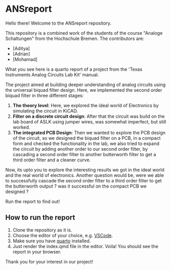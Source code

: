 # ANSreport

Hello there! Welcome to the ANSreport repository.

This repository is a combined work of the students of the course "Analoge Schaltungen" from the Hochschule Bremen.
The contributors are:
- [Aditya]
- [Adrian]
- [Mohamad]

What you see here is a quarto report of a project from the 'Texas Instruments Analog Circuits Lab Kit' manual.

The project aimed at building deeper understanding of analog circuits using the universal biquad filter design.
Here, we implemented the second order biquad filter in three different stages:
1. **The theory level**: Here, we explored the ideal world of Electronics by simulating the circuit in KiCAD.
2. **Filter on a discrete circuit design**: After that the circuit was build on the lab board of ASLK using jumper wires, was somewhat imperfect, but still worked.
3. **The integrated PCB Design**: Then we wanted to explore the PCB design of the circuit, so we designed the biquad filter on a PCB, in a compact form and checked the functionality in the lab, we also tried to expand the circuit by adding another order to our second order filter, by cascading a second order filter to another butterworth filter to get a third order filter and a cleaner curve.

Now, its upto you to explore the interesting results we got in the ideal world and the real world of electronics.
Another question would be, were we able to successfully cascade the second order filter to a third order filter to get the butterworth output ? was it successful on the compact PCB we designed ?

Run the report to find out!

## How to run the report
1. Clone the repository as it is.
2. Choose the editor of your choice, e.g. [VSCode](https://code.visualstudio.com/).
3. Make sure you have [quarto](https://quarto.org/docs/get-started/) installed.
4. Just render the index.qmd file in the editor.
Voila! You should see the report in your browser.

Thank you for your interest in our project!